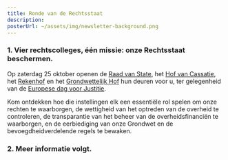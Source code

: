 ```yaml
---
title: Ronde van de Rechtsstaat
description:
posterUrl: ~/assets/img/newsletter-background.png
---
```


### 1. Vier rechtscolleges, één missie: onze Rechtsstaat beschermen.
Op zaterdag 25 oktober openen de [Raad van State](https://www.raadvst-consetat.be/?page=index&lang=nl), het [Hof van Cassatie](https://www.cass.be/nl/), het [Rekenhof](https://www.ccrek.be/nl) en het [Grondwettelijk Hof](https://nl.const-court.be/) hun deuren voor u, ter gelegenheid van de [Europese dag voor Justitie](https://europe-day.europa.eu/index_nl).

Kom ontdekken hoe die instellingen elk een essentiële rol spelen om onze rechten te waarborgen, de wettigheid van het optreden van de overheid te controleren, de transparantie van het beheer van de overheidsfinanciën te waarborgen, en de eerbiediging van onze Grondwet en de bevoegdheidverdelende regels te bewaken.

### 2. Meer informatie volgt.
